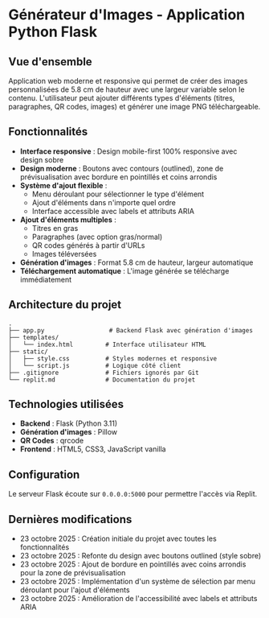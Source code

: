 # Générateur d'Images - Application Python Flask

## Vue d'ensemble
Application web moderne et responsive qui permet de créer des images personnalisées de 5.8 cm de hauteur avec une largeur variable selon le contenu. L'utilisateur peut ajouter différents types d'éléments (titres, paragraphes, QR codes, images) et générer une image PNG téléchargeable.

## Fonctionnalités
- **Interface responsive** : Design mobile-first 100% responsive avec design sobre
- **Design moderne** : Boutons avec contours (outlined), zone de prévisualisation avec bordure en pointillés et coins arrondis
- **Système d'ajout flexible** : 
  - Menu déroulant pour sélectionner le type d'élément
  - Ajout d'éléments dans n'importe quel ordre
  - Interface accessible avec labels et attributs ARIA
- **Ajout d'éléments multiples** :
  - Titres en gras
  - Paragraphes (avec option gras/normal)
  - QR codes générés à partir d'URLs
  - Images téléversées
- **Génération d'images** : Format 5.8 cm de hauteur, largeur automatique
- **Téléchargement automatique** : L'image générée se télécharge immédiatement

## Architecture du projet
```
.
├── app.py                  # Backend Flask avec génération d'images
├── templates/
│   └── index.html         # Interface utilisateur HTML
├── static/
│   ├── style.css          # Styles modernes et responsive
│   └── script.js          # Logique côté client
├── .gitignore             # Fichiers ignorés par Git
└── replit.md              # Documentation du projet
```

## Technologies utilisées
- **Backend** : Flask (Python 3.11)
- **Génération d'images** : Pillow
- **QR Codes** : qrcode
- **Frontend** : HTML5, CSS3, JavaScript vanilla

## Configuration
Le serveur Flask écoute sur `0.0.0.0:5000` pour permettre l'accès via Replit.

## Dernières modifications
- 23 octobre 2025 : Création initiale du projet avec toutes les fonctionnalités
- 23 octobre 2025 : Refonte du design avec boutons outlined (style sobre)
- 23 octobre 2025 : Ajout de bordure en pointillés avec coins arrondis pour la zone de prévisualisation
- 23 octobre 2025 : Implémentation d'un système de sélection par menu déroulant pour l'ajout d'éléments
- 23 octobre 2025 : Amélioration de l'accessibilité avec labels et attributs ARIA
